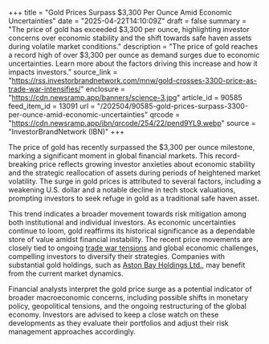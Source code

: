 +++
title = "Gold Prices Surpass $3,300 Per Ounce Amid Economic Uncertainties"
date = "2025-04-22T14:10:09Z"
draft = false
summary = "The price of gold has exceeded $3,300 per ounce, highlighting investor concerns over economic stability and the shift towards safe haven assets during volatile market conditions."
description = "The price of gold reaches a record high of over $3,300 per ounce as demand surges due to economic uncertainties. Learn more about the factors driving this increase and how it impacts investors."
source_link = "https://rss.investorbrandnetwork.com/mnw/gold-crosses-3300-price-as-trade-war-intensifies/"
enclosure = "https://cdn.newsramp.app/banners/science-3.jpg"
article_id = 90585
feed_item_id = 13091
url = "/202504/90585-gold-prices-surpass-3300-per-ounce-amid-economic-uncertainties"
qrcode = "https://cdn.newsramp.app/ibn/qrcode/254/22/pend9YL9.webp"
source = "InvestorBrandNetwork (IBN)"
+++

<p>The price of gold has recently surpassed the $3,300 per ounce milestone, marking a significant moment in global financial markets. This record-breaking price reflects growing investor anxieties about economic stability and the strategic reallocation of assets during periods of heightened market volatility. The surge in gold prices is attributed to several factors, including a weakening U.S. dollar and a notable decline in tech stock valuations, prompting investors to seek refuge in gold as a traditional safe haven asset.</p><p>This trend indicates a broader movement towards risk mitigation among both institutional and individual investors. As economic uncertainties continue to loom, gold reaffirms its historical significance as a dependable store of value amidst financial instability. The recent price movements are closely tied to ongoing <a href="https://finance.yahoo.com/news/gold-climbs-record-expanding-trade-000033810.html" rel="nofollow" target="_blank">trade war tensions</a> and global economic challenges, compelling investors to diversify their strategies. Companies with substantial gold holdings, such as <a href="https://www.miningnewswire.com/clients/aston-bay-holdings-ltd/" rel="nofollow" target="_blank">Aston Bay Holdings Ltd.</a>, may benefit from the current market dynamics.</p><p>Financial analysts interpret the gold price surge as a potential indicator of broader macroeconomic concerns, including possible shifts in monetary policy, geopolitical tensions, and the ongoing restructuring of the global economy. Investors are advised to keep a close watch on these developments as they evaluate their portfolios and adjust their risk management approaches accordingly.</p>